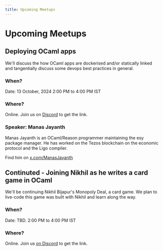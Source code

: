 ```yaml
---
title: Upcoming Meetups
---
```


# Upcoming Meetups

## Deploying OCaml apps

We'll discuss the how OCaml apps are dockerised and/or statically linked and tangentially discuss some devops best practices in general.

### When?
Date: 13 October, 2024
2:00 PM to 4:00 PM IST

### Where?
Online. Join us on [Discord](https://discord.com/invite/Ytr36fRC4C) to get the link.

### Speaker: Manas Jayanth
Manas Jayanth is an OCaml/Reason programmer maintaining the esy package manager. He has worked on the Tezos blockchain on the economic protocol and the Ligo compiler.

Find him on [x.com/ManasJayanth](https://x.com/ManasJayanth/)


## Continuted - Joining Nikhil as he writes a card game in OCaml

We'll be continuing Nikhil Bijapur's Monopoly Deal, a card game. We plan to live-code this game was built with Nikhil and learn along the way.

### When?
Date: TBD.
2:00 PM to 4:00 PM IST

### Where?
Online. Join us [on Discord](https://discord.com/invite/Ytr36fRC4C) to get the link.


